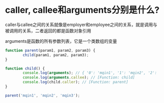 # caller, callee和arguments分别是什么?

caller与callee之间的关系就像是employer和employee之间的关系，就是调用与被调用的关系，二者返回的都是函数对象引用 

arguments是函数的所有参数列表，它是一个类数组的变量

```js
function parent(param1, param2, param3) {
		child(param1, param2, param3);
}

function child() {
		console.log(arguments); // { '0': 'mqin1', '1': 'mqin2', '2': 'mqin3' }
		console.log(arguments.callee); // [Function: child]
		console.log(child.caller); // [Function: parent]
}

parent('mqin1', 'mqin2', 'mqin3');
```

